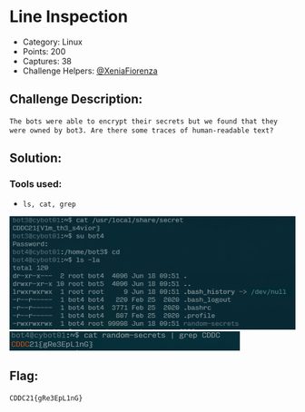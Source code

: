 # Line Inspection

- Category: Linux
- Points: 200
- Captures: 38 
- Challenge Helpers: [@XeniaFiorenza](https://github.com/xeniafiorenza/CTF-Writeups/tree/main/CDDC%202021)

## Challenge Description:
```
The bots were able to encrypt their secrets but we found that they were owned by bot3. Are there some traces of human-readable text?
```

## Solution:

### Tools used:
- `ls, cat, grep`

![](bot4-logon.png)
![](bot4-flag.png)

## Flag:
```
CDDC21{gRe3EpL1nG}
```